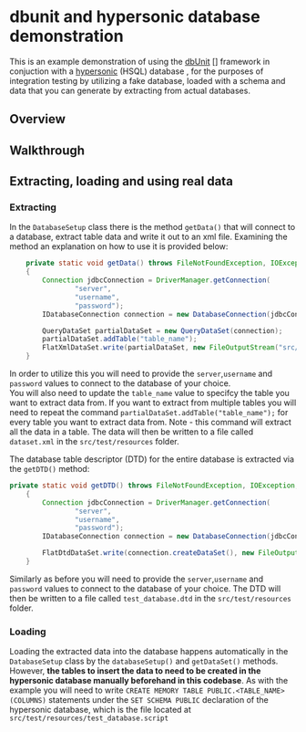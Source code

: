 # dbunit and hypersonic database demonstration

This is an example demonstration of using the [dbUnit] [] framework in conjuction with a [hypersonic][] (HSQL) database , for the purposes of integration testing by utilizing a fake database, loaded with a schema and data that you can generate by extracting from actual databases.

## Overview


## Walkthrough 


## Extracting, loading and using real data 

### Extracting

In the ```DatabaseSetup``` class there is the method ```getData()``` that will connect to a database, extract table data and write it out to an xml file. Examining the method an explanation on how to use it is provided below:

```java
	private static void getData() throws FileNotFoundException, IOException, SQLException, ClassNotFoundException, DatabaseUnitException
	{
		Connection jdbcConnection = DriverManager.getConnection(
				"server",
				"username",
				"password");
		IDatabaseConnection connection = new DatabaseConnection(jdbcConnection);

		QueryDataSet partialDataSet = new QueryDataSet(connection);
		partialDataSet.addTable("table_name");
		FlatXmlDataSet.write(partialDataSet, new FileOutputStream("src/test/resources/dataset.xml"));
	}
```
In order to utilize this you will need to provide the ```server```,```username``` and ```password``` values to connect to the database of your choice.  
You will also need to update the ```table_name``` value to specifcy the table you want to extract data from. If you want to extract from multiple tables you will need to repeat the command ```partialDataSet.addTable("table_name");``` for every table you want to extract data from. Note - this command will extract all the data in a table.
The data will then be written to a file called ```dataset.xml``` in the ```src/test/resources``` folder.

The database table descriptor (DTD) for the entire database is extracted via the ```getDTD()``` method:

```java
private static void getDTD() throws FileNotFoundException, IOException, SQLException, ClassNotFoundException, DatabaseUnitException
	{
		Connection jdbcConnection = DriverManager.getConnection(
				"server",
				"username", 
				"password");
		IDatabaseConnection connection = new DatabaseConnection(jdbcConnection);

		FlatDtdDataSet.write(connection.createDataSet(), new FileOutputStream("src/test/resources/test_database.dtd"));
	}
```
Similarly as before you will need to provide the ```server```,```username``` and ```password``` values to connect to the database of your choice. The DTD will then be written to a file called ```test_database.dtd``` in the ```src/test/resources``` folder.

### Loading

Loading the extracted data into the database happens automatically in the ```DatabaseSetup``` class by the ```databaseSetup()``` and ```getDataSet()``` methods. However, **the tables to insert the data to need to be created in the hypersonic database manually beforehand in this codebase**. As with the example you will need to write ```CREATE MEMORY TABLE PUBLIC.<TABLE_NAME>(COLUMNS)``` statements under the ```SET SCHEMA PUBLIC``` declaration of the hypersonic database, which is the file located at ```src/test/resources/test_database.script```


[dbUnit]: http://dbunit.sourceforge.net/
[hypersonic]: http://hsqldb.org/

